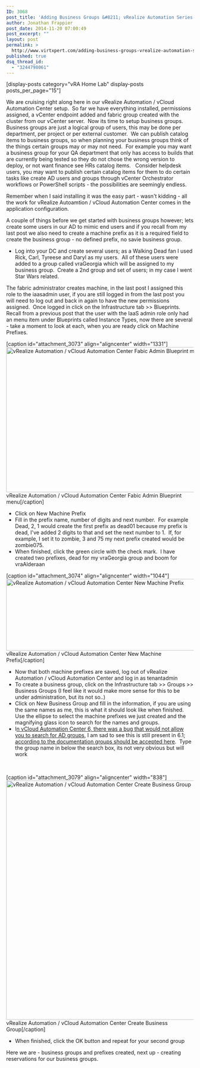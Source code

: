 ```yaml
---
ID: 3068
post_title: 'Adding Business Groups &#8211; vRealize Automation Series Part 10'
author: Jonathan Frappier
post_date: 2014-11-20 07:00:49
post_excerpt: ""
layout: post
permalink: >
  http://www.virtxpert.com/adding-business-groups-vrealize-automation-series-part-10/
published: true
dsq_thread_id:
  - "3244798061"
---
```

[display-posts category="vRA Home Lab" display-posts posts_per_page="15"]

We are cruising right along here in our vRealize Automation / vCloud Automation Center setup.  So far we have everything installed, permissions assigned, a vCenter endpoint added and fabric group created with the cluster from our vCenter server.  Now its time to setup business groups.  Business groups are just a logical group of users, this may be done per department, per project or per external customer.  We can publish catalog items to business groups, so when planning your business groups think of the things certain groups may or may not need.  For example you may want a business group for your QA department that only has access to builds that are currently being tested so they do not chose the wrong version to deploy, or not want finance see HRs catalog items.   Consider helpdesk users, you may want to publish certain catalog items for them to do certain tasks like create AD users and groups through vCenter Orchestrator workflows or PowerShell scripts - the possibilities are seemingly endless.

Remember when I said installing it was the easy part - wasn't kidding - all the work for vRealize Autoamtion / vCloud Automation Center comes in the application configuration.

A couple of things before we get started with business groups however; lets create some users in our AD to mimic end users and if you recall from my last post we also need to create a machine prefix as it is a required field to create the business group - no defined prefix, no savie business group.
<ul>
	<li>Log into your DC and create several users; as a Walking Dead fan I used Rick, Carl, Tyreese and Daryl as my users.  All of these users were added to a group called vraGeorgia which will be assigned to my business group.  Create a 2nd group and set of users; in my case I went Star Wars related.</li>
</ul>
The fabric administrator creates machine, in the last post I assigned this role to the iaasadmin user, if you are still logged in from the last post you will need to log out and back in again to have the new permissions assigned.  Once logged in click on the Infrastructure tab &gt;&gt; Blueprints.  Recall from a previous post that the user with the IaaS admin role only had an menu item under Blueprints called Instance Types, now there are several - take a moment to look at each, when you are ready click on Machine Prefixes.

[caption id="attachment_3073" align="aligncenter" width="1331"]<a href="http://www.virtxpert.com/wp-content/uploads/2014/11/vra-fabric-admin-menu.png"><img class="size-full wp-image-3073" src="http://www.virtxpert.com/wp-content/uploads/2014/11/vra-fabric-admin-menu.png" alt="vRealize Automation / vCloud Automation Center Fabic Admin Blueprint menu" width="1331" height="389" /></a> vRealize Automation / vCloud Automation Center Fabic Admin Blueprint menu[/caption]
<ul>
	<li>Click on New Machine Prefix</li>
	<li>Fill in the prefix name, number of digits and next number.  For example Dead, 2, 1 would create the first prefix as dead01 because my prefix is dead, I've added 2 digits to that and set the next number to 1.  If, for example, I set it to zombie, 3 and 75 my next prefix created would be zombie075.</li>
	<li>When finished, click the green circle with the check mark.  I have created two prefixes, dead for my vraGeorgia group and boom for vraAlderaan</li>
</ul>
[caption id="attachment_3074" align="aligncenter" width="1044"]<a href="http://www.virtxpert.com/wp-content/uploads/2014/11/vra-machine-prefix.png"><img class="size-full wp-image-3074" src="http://www.virtxpert.com/wp-content/uploads/2014/11/vra-machine-prefix.png" alt="vRealize Automation / vCloud Automation Center New Machine Prefix" width="1044" height="192" /></a> vRealize Automation / vCloud Automation Center New Machine Prefix[/caption]
<ul>
	<li>Now that both machine prefixes are saved, log out of vRealize Automation / vCloud Automation Center and log in as tenantadmin</li>
	<li>To create a business group, click on the Infrastructure tab &gt;&gt; Groups &gt;&gt; Business Groups (I feel like it would make more sense for this to be under administration, but its not so..)</li>
	<li>Click on New Business Group and fill in the information, if you are using the same names as me, this is what it should look like when finished.  Use the ellipse to select the machine prefixes we just created and the magnifying glass icon to search for the names and groups.</li>
	<li>I<a href="http://kb.vmware.com/selfservice/microsites/search.do?language=en_US&amp;cmd=displayKC&amp;externalId=2090803" target="_blank">n vCloud Automation Center 6, there was a bug that would not allow you to search for AD groups</a>, I am sad to see this is still present in 6.1; <a href="http://pubs.vmware.com/vCAC-61/index.jsp?topic=%2Fcom.vmware.vcac.iaas.all.doc%2FGUID-CDB547F8-0529-4270-891F-B04F5C9E8816_copyV1.html" target="_blank">according to the documentation groups should be accepted here</a>.  Type the group name in below the search box, its not very obvious but will work</li>
</ul>
&nbsp;

[caption id="attachment_3079" align="aligncenter" width="838"]<a href="http://www.virtxpert.com/wp-content/uploads/2014/11/vra-create-business-group-b.png"><img class="size-full wp-image-3079" src="http://www.virtxpert.com/wp-content/uploads/2014/11/vra-create-business-group-b.png" alt="vRealize Automation / vCloud Automation Center Create Business Group" width="838" height="641" /></a> vRealize Automation / vCloud Automation Center Create Business Group[/caption]
<ul>
	<li>When finished, click the OK button and repeat for your second group</li>
</ul>
Here we are - business groups and prefixes created, next up - creating reservations for our business groups.